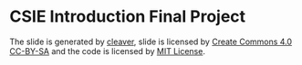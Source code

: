 # CSIE Introduction Final Project

The slide is generated by [cleaver](https://github.com/jdan/cleaver),
slide is licensed by [Create Commons 4.0 CC-BY-SA](CC-BY-SA.md) and the code is licensed by
[MIT License](MIT.md).
